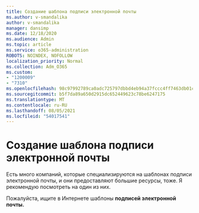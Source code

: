 ```yaml
---
title: Создание шаблона подписи электронной почты
ms.author: v-smandalika
author: v-smandalika
manager: dansimp
ms.date: 12/18/2020
ms.audience: Admin
ms.topic: article
ms.service: o365-administration
ROBOTS: NOINDEX, NOFOLLOW
localization_priority: Normal
ms.collection: Adm_O365
ms.custom:
- "1200009"
- "7310"
ms.openlocfilehash: 98c97992789ca0adc725797dbbd4eb94a37fccc4ff7463db01cf4f28e5106174
ms.sourcegitcommit: b5f7da89a650d2915dc652449623c78be6247175
ms.translationtype: MT
ms.contentlocale: ru-RU
ms.lasthandoff: 08/05/2021
ms.locfileid: "54017541"
---
```

# <a name="create-an-email-signature-template"></a>Создание шаблона подписи электронной почты

Есть много компаний, которые специализируются на шаблонах подписи электронной почты, и они предоставляют большие ресурсы, тоже. Я рекомендую посмотреть на один из них.

Пожалуйста, ищите в Интернете шаблоны **подписей электронной почты.**